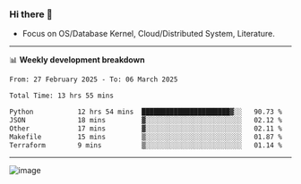 ### Hi there 👋
<!-- * Daily Meditation via Leetcode/Competitive-Programming. -->
* Focus on OS/Database Kernel, Cloud/Distributed System, Literature.

-------

📊 **Weekly development breakdown**
<!--START_SECTION:waka-->

```txt
From: 27 February 2025 - To: 06 March 2025

Total Time: 13 hrs 55 mins

Python           12 hrs 54 mins  ██████████████████████▓░░   90.73 %
JSON             18 mins         ▓░░░░░░░░░░░░░░░░░░░░░░░░   02.12 %
Other            17 mins         ▓░░░░░░░░░░░░░░░░░░░░░░░░   02.11 %
Makefile         15 mins         ▒░░░░░░░░░░░░░░░░░░░░░░░░   01.87 %
Terraform        9 mins          ▒░░░░░░░░░░░░░░░░░░░░░░░░   01.14 %
```

<!--END_SECTION:waka-->

-------

<!-- [![Leetcode Stats](https://leetcard.jacoblin.cool/hzhang413?font=Fira+Mono)](https://leetcode.com/fxrc) -->
![image](./cyberpunk-ghost-in-the-shell.gif)
<!--![image](./gis-archive.png)-->
